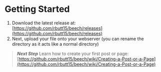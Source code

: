 # Getting Started

1. Download the latest release at: [https://github.com/rbutt15/beech/releases](https://github.com/rbutt15/beech/releases)
2. Next, upload your file onto your webserver (you can rename the directory as it acts like a normal directory)

> **_Next Step_**  Learn how to create your first post or page: [https://github.com/rbutt15/beech/wiki/Creating-a-Post-or-a-Page](https://github.com/rbutt15/beech/wiki/Creating-a-Post-or-a-Page)
